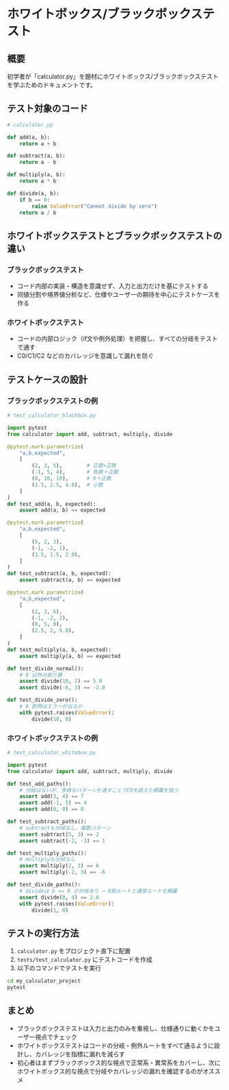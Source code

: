 # ホワイトボックス/ブラックボックステスト

## 概要
初学者が「calculator.py」を題材にホワイトボックス/ブラックボックステストを学ぶためのドキュメントです。

## テスト対象のコード
```python
# calculator.py

def add(a, b):
    return a + b

def subtract(a, b):
    return a - b

def multiply(a, b):
    return a * b

def divide(a, b):
    if b == 0:
        raise ValueError("Cannot divide by zero")
    return a / b
```

## ホワイトボックステストとブラックボックステストの違い

### ブラックボックステスト
- コード内部の実装・構造を意識せず、入力と出力だけを基にテストする
- 同値分割や境界値分析など、仕様やユーザーの期待を中心にテストケースを作る

### ホワイトボックステスト
- コードの内部ロジック（if文や例外処理）を把握し、すべての分岐をテストで通す
- C0/C1/C2 などのカバレッジを意識して漏れを防ぐ

## テストケースの設計

### ブラックボックステストの例
```python
# test_calculator_blackbox.py

import pytest
from calculator import add, subtract, multiply, divide

@pytest.mark.parametrize(
    "a,b,expected",
    [
        (2, 3, 5),        # 正数×正数
        (-1, 5, 4),       # 負数＋正数
        (0, 10, 10),      # 0＋正数
        (1.5, 2.5, 4.0),  # 小数
    ]
)
def test_add(a, b, expected):
    assert add(a, b) == expected

@pytest.mark.parametrize(
    "a,b,expected",
    [
        (5, 2, 3),
        (-1, -2, 1),
        (3.5, 1.5, 2.0),
    ]
)
def test_subtract(a, b, expected):
    assert subtract(a, b) == expected

@pytest.mark.parametrize(
    "a,b,expected",
    [
        (2, 3, 6),
        (-1, -2, 2),
        (0, 5, 0),
        (2.5, 2, 5.0),
    ]
)
def test_multiply(a, b, expected):
    assert multiply(a, b) == expected

def test_divide_normal():
    # 0 以外の割り算
    assert divide(10, 2) == 5.0
    assert divide(-6, 3) == -2.0

def test_divide_zero():
    # 0 割時はエラーが出るか
    with pytest.raises(ValueError):
        divide(10, 0)
```

### ホワイトボックステストの例
```python
# test_calculator_whitebox.py

import pytest
from calculator import add, subtract, multiply, divide

def test_add_paths():
    # 分岐はないが、多様なパターンを通すことでC0を超えた網羅を狙う
    assert add(3, 4) == 7
    assert add(-1, 5) == 4
    assert add(0, 0) == 0

def test_subtract_paths():
    # subtractも分岐なし、複数パターン
    assert subtract(5, 3) == 2
    assert subtract(-2, -3) == 1

def test_multiply_paths():
    # multiplyも分岐なし
    assert multiply(2, 3) == 6
    assert multiply(-2, 3) == -6

def test_divide_paths():
    # divideは b == 0 の分岐あり → 0割ルートと通常ルートを網羅
    assert divide(8, 4) == 2.0
    with pytest.raises(ValueError):
        divide(1, 0)
```

## テストの実行方法
1. `calculator.py` をプロジェクト直下に配置
2. `tests/test_calculator.py` にテストコードを作成
3. 以下のコマンドでテストを実行
```bash
cd my_calculator_project
pytest
```

## まとめ
- ブラックボックステストは入力と出力のみを重視し、仕様通りに動くかをユーザー視点でチェック
- ホワイトボックステストはコードの分岐・例外ルートをすべて通るように設計し、カバレッジを指標に漏れを減らす
- 初心者はまずブラックボックス的な視点で正常系・異常系をカバーし、次にホワイトボックス的な視点で分岐やカバレッジの漏れを確認するのがオススメ
